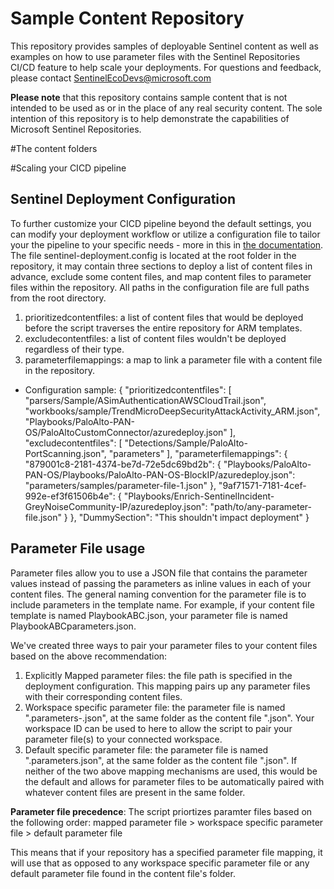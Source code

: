 # Sample Content Repository
This repository provides samples of deployable Sentinel content as well as examples on how to use parameter files with the Sentinel Repositories CI/CD feature to help scale your deployments. For questions and feedback, please contact [SentinelEcoDevs@microsoft.com](SentinelEcoDevs@microsoft.com) 

**Please note** that this repository contains sample content that is not intended to be used as or in the place of any real security content. The sole intention of this repository is to help demonstrate the capabilities of Microsoft Sentinel Repositories.

#The content folders


#Scaling your CICD pipeline
## Sentinel Deployment Configuration
To further customize your CICD pipeline beyond the default settings, you can modify your deployment workflow or utilize a configuration file to tailor your the pipeline to your specific needs - more in this in [the documentation](https://learn.microsoft.com/en-us/azure/sentinel/ci-cd-custom-deploy?tabs=github). 
The file sentinel-deployment.config is located at the root folder in the repository, it may contain three sections to deploy a list of content files in advance, exclude some content files, and map content files to parameter files within the repository. All paths in the configuration file are full paths from the root directory.
1. prioritizedcontentfiles: a list of content files that would be deployed before the script traverses the entire repository for ARM templates.
2. excludecontentfiles: a list of content files wouldn't be deployed regardless of their type.
3. parameterfilemappings: a map to link a parameter file with a content file in the repository.

* Configuration sample:
    {
      "prioritizedcontentfiles": [
        "parsers/Sample/ASimAuthenticationAWSCloudTrail.json",
        "workbooks/sample/TrendMicroDeepSecurityAttackActivity_ARM.json",
        "Playbooks/PaloAlto-PAN-OS/PaloAltoCustomConnector/azuredeploy.json"
      ], 
      "excludecontentfiles": [
         "Detections/Sample/PaloAlto-PortScanning.json",
         "parameters"
      ],
      "parameterfilemappings": {
        "879001c8-2181-4374-be7d-72e5dc69bd2b": {
          "Playbooks/PaloAlto-PAN-OS/Playbooks/PaloAlto-PAN-OS-BlockIP/azuredeploy.json": "parameters/samples/parameter-file-1.json"
        },
        "9af71571-7181-4cef-992e-ef3f61506b4e": {
          "Playbooks/Enrich-SentinelIncident-GreyNoiseCommunity-IP/azuredeploy.json": "path/to/any-parameter-file.json"
        }
      },
      "DummySection": "This shouldn't impact deployment"
    }

## Parameter File usage
Parameter files allow you to use a JSON file that contains the parameter values instead of passing the parameters as inline values in each of your content files. The general naming convention for the parameter file is to include parameters in the template name. For example, if your content file template is named PlaybookABC.json, your parameter file is named PlaybookABCparameters.json. 

We've created three ways to pair your parameter files to your content files based on the above recommendation:
1. Explicitly Mapped parameter files: the file path is specified in the deployment configuration. This mapping pairs up any parameter files with their corresponding content files. 
2. Workspace specific parameter file: the parameter file is named "<azurearmtemplate>.parameters-<workspaceId>.json", at the same folder as the content file "<azurearmtemplate>.json". Your workspace ID can be used to here to allow the script to pair your parameter file(s) to your connected workspace. 
3. Default specific parameter file: the parameter file is named "<azurearmtemplate>.parameters.json", at the same folder as the content file "<azurearmtemplate>.json". If neither of the two above mapping mechanisms are used, this would be the default and allows for parameter files to be automatically paired with whatever content files are present in the same folder.

**Parameter file precedence**: The script priortizes paramter files based on the following order: 
mapped parameter file > workspace specific parameter file > default parameter file 

This means that if your repository has a specified parameter file mapping, it will use that as opposed to any workspace specific parameter file or any default parameter file found in the content file's folder. 
